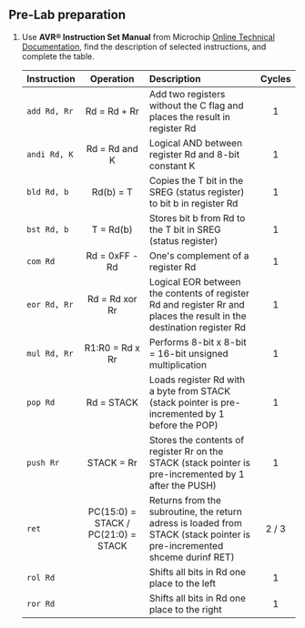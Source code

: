 ## Pre-Lab preparation

1. Use **AVR® Instruction Set Manual** from Microchip [Online Technical Documentation](https://onlinedocs.microchip.com/), find the description of selected instructions, and complete the table.

   | **Instruction** | **Operation** | **Description** | **Cycles** |
   | :-- | :-: | :-- | :-: |
   | `add Rd, Rr` | Rd = Rd + Rr | Add two registers without the C flag and places the result in register Rd | 1 |
   | `andi Rd, K` | Rd = Rd and K | Logical AND between register Rd and 8-bit constant K | 1 |
   | `bld Rd, b` | Rd(b) = T | Copies the T bit in the SREG (status register) to bit b in register Rd | 1 |
   | `bst Rd, b` | T = Rd(b) | Stores bit b from Rd to the T bit in SREG (status register) | 1 |
   | `com Rd` | Rd = 0xFF - Rd | One's complement of a register Rd | 1 |
   | `eor Rd, Rr` | Rd = Rd xor Rr | Logical EOR between the contents of register Rd and register Rr and places the result in the destination register Rd | 1 |
   | `mul Rd, Rr` | R1:R0 = Rd x Rr | Performs 8-bit x 8-bit = 16-bit unsigned multiplication | 1 |
   | `pop Rd` | Rd = STACK | Loads register Rd with a byte from STACK (stack pointer is pre-incremented by 1 before the POP) | 1 |
   | `push Rr` | STACK = Rr | Stores the contents of register Rr on the STACK (stack pointer is pre-incremented by 1 after the PUSH) | 1 |
   | `ret` | PC(15:0) = STACK / PC(21:0) = STACK | Returns from the subroutine, the return adress is loaded from STACK (stack pointer is pre-incremented shceme durinf RET) | 2 / 3 |
   | `rol Rd` |  | Shifts all bits in Rd one place to the left | 1 |
   | `ror Rd` |  | Shifts all bits in Rd one place to the right | 1 |
